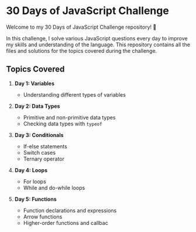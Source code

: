 # 30 Days of JavaScript Challenge

Welcome to my 30 Days of JavaScript Challenge repository! 🚀

In this challenge, I solve various JavaScript questions every day to improve my skills and understanding of the language. This repository contains all the files and solutions for the topics covered during the challenge.

## Topics Covered

1. **Day 1: Variables**
   - Understanding different types of variables
  

2. **Day 2: Data Types**
   - Primitive and non-primitive data types
   - Checking data types with `typeof`
     
3. **Day 3: Conditionals**
   - If-else statements
   - Switch cases
   - Ternary operator

4. **Day 4: Loops**
   - For loops
   - While and do-while loops
   

5. **Day 5: Functions**
   - Function declarations and expressions
   - Arrow functions
   - Higher-order functions and callbac
